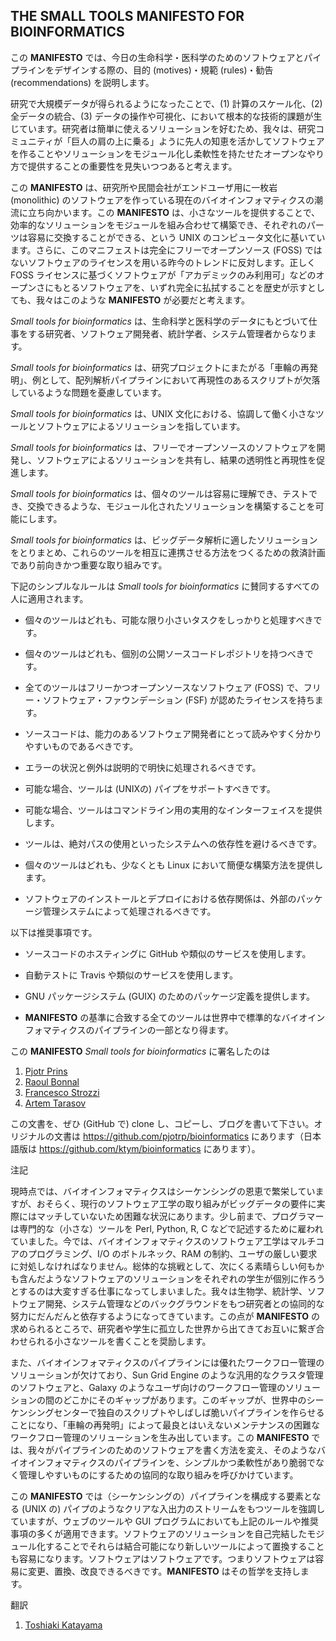 ## THE SMALL TOOLS **MANIFESTO** FOR BIOINFORMATICS

この **MANIFESTO** では、今日の生命科学・医科学のためのソフトウェアとパイプラインをデザインする際の、目的 (motives)・規範 (rules)・勧告 (recommendations) を説明します。

研究で大規模データが得られるようになったことで、(1) 計算のスケール化、(2) 全データの統合、(3) データの操作や可視化、において根本的な技術的課題が生じています。研究者は簡単に使えるソリューションを好むため、我々は、研究コミュニティが「巨人の肩の上に乗る」ように先人の知恵を活かしてソフトウェアを作ることやソリューションをモジュール化し柔軟性を持たせたオープンなやり方で提供することの重要性を見失いつつあると考えます。

この **MANIFESTO** は、研究所や民間会社がエンドユーザ用に一枚岩 (monolithic) のソフトウェアを作っている現在のバイオインフォマティクスの潮流に立ち向かいます。この **MANIFESTO** は、小さなツールを提供することで、効率的なソリューションをモジュールを組み合わせて構築でき、それぞれのパーツは容易に交換することができる、という UNIX のコンピュータ文化に基いています。さらに、このマニフェストは完全にフリーでオープンソース (FOSS) ではないソフトウェアのライセンスを用いる昨今のトレンドに反対します。正しく FOSS ライセンスに基づくソフトウェアが「アカデミックのみ利用可」などのオープンさにもとるソフトウェアを、いずれ完全に払拭することを歴史が示すとしても、我々はこのような **MANIFESTO** が必要だと考えます。

*Small tools for bioinformatics* は、生命科学と医科学のデータにもとづいて仕事をする研究者、ソフトウェア開発者、統計学者、システム管理者からなります。

*Small tools for bioinformatics* は、研究プロジェクトにまたがる「車輪の再発明」、例として、配列解析パイプラインにおいて再現性のあるスクリプトが欠落しているような問題を憂慮しています。

*Small tools for bioinformatics* は、UNIX 文化における、協調して働く小さなツールとソフトウェアによるソリューションを指しています。

*Small tools for bioinformatics* は、フリーでオープンソースのソフトウェアを開発し、ソフトウェアによるソリューションを共有し、結果の透明性と再現性を促進します。

*Small tools for bioinformatics* は、個々のツールは容易に理解でき、テストでき、交換できるような、モジュール化されたソリューションを構築することを可能にします。

*Small tools for bioinformatics* は、ビッグデータ解析に適したソリューションをとりまとめ、これらのツールを相互に連携させる方法をつくるための救済計画であり前向きかつ重要な取り組みです。

下記のシンプルなルールは *Small tools for bioinformatics* に賛同するすべての人に適用されます。

* 個々のツールはどれも、可能な限り小さいタスクをしっかりと処理すべきです。

* 個々のツールはどれも、個別の公開ソースコードレポジトリを持つべきです。

* 全てのツールはフリーかつオープンソースなソフトウェア (FOSS) で、フリー・ソフトウェア・ファウンデーション (FSF) が認めたライセンスを持ちます。

* ソースコードは、能力のあるソフトウェア開発者にとって読みやすく分かりやすいものであるべきです。

* エラーの状況と例外は説明的で明快に処理されるべきです。

* 可能な場合、ツールは (UNIXの) パイプをサポートすべきです。

* 可能な場合、ツールはコマンドライン用の実用的なインターフェイスを提供します。

* ツールは、絶対パスの使用といったシステムへの依存性を避けるべきです。

* 個々のツールはどれも、少なくとも Linux において簡便な構築方法を提供します。

* ソフトウェアのインストールとデプロイにおける依存関係は、外部のパッケージ管理システムによって処理されるべきです。

以下は推奨事項です。

* ソースコードのホスティングに GitHub や類似のサービスを使用します。

* 自動テストに Travis や類似のサービスを使用します。

* GNU パッケージシステム (GUIX) のためのパッケージ定義を提供します。

* **MANIFESTO** の基準に合致する全てのツールは世界中で標準的なバイオインフォマティクスのパイプラインの一部となり得ます。

この **MANIFESTO** *Small tools for bioinformatics* に署名したのは

1. [Pjotr Prins](http://thebird.nl/)
2. [Raoul Bonnal](https://github.com/helios)
3. [Francesco Strozzi](https://github.com/fstrozzi)
4. [Artem Tarasov](https://github.com/lomereiter)

この文書を、ぜひ (GitHub で) clone し、コピーし、ブログを書いて下さい。オリジナルの文書は https://github.com/pjotrp/bioinformatics にあります（日本語版は https://github.com/ktym/bioinformatics にあります）。

注記

現時点では、バイオインフォマティクスはシーケンシングの恩恵で繁栄していますが、おそらく、現行のソフトウェア工学の取り組みがビッグデータの要件に実際にはマッチしていないため困難な状況にあります。少し前まで、プログラマーは専門的な（小さな）ツールを Perl, Python, R, C などで記述するために雇われていました。今では、バイオインフォマティクスのソフトウェア工学はマルチコアのプログラミング、I/O のボトルネック、RAM の制約、ユーザの厳しい要求に対処しなければなりません。総体的な挑戦として、次にくる素晴らしい何もかも含んだようなソフトウェアのソリューションをそれぞれの学生が個別に作ろうとするのは大変すぎる仕事になってしまいました。我々は生物学、統計学、ソフトウェア開発、システム管理などのバックグラウンドをもつ研究者との協同的な努力にだんだんと依存するようになってきています。この点が **MANIFESTO** の求められるところで、研究者や学生に孤立した世界から出てきてお互いに繋ぎ合わせられる小さなツールを書くことを奨励します。

また、バイオインフォマティクスのパイプラインには優れたワークフロー管理のソリューションが欠けており、Sun Grid Engine のような汎用的なクラスタ管理のソフトウェアと、Galaxy のようなユーザ向けのワークフロー管理のソリューションの間のどこかにそのギャップがあります。このギャップが、世界中のシーケンシングセンターで独自のスクリプトやしばしば脆いパイプラインを作らせることになり、「車輪の再発明」によって最良とはいえないメンテナンスの困難なワークフロー管理のソリューションを生み出しています。この **MANIFESTO** では、我々がパイプラインのためのソフトウェアを書く方法を変え、そのようなバイオインフォマティクスのパイプラインを、シンプルかつ柔軟性があり脆弱でなく管理しやすいものにするための協同的な取り組みを呼びかけています。

この **MANIFESTO** では（シーケンシングの）パイプラインを構成する要素となる (UNIX の) パイプのようなクリアな入出力のストリームをもつツールを強調していますが、ウェブのツールや GUI プログラムにおいても上記のルールや推奨事項の多くが適用できます。ソフトウェアのソリューションを自己完結したモジュール化することでそれらは結合可能になり新しいツールによって置換することも容易になります。ソフトウェアはソフトウェアです。つまりソフトウェアは容易に変更、置換、改良できるべきです。**MANIFESTO** はその哲学を支持します。

翻訳

1. [Toshiaki Katayama](http://github.com/ktym)
